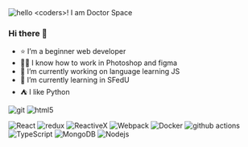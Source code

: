 <img alt='hello <coders>! I am Doctor Space' src="[https://lh3.google.com/u/0/d/140Z9UrVeUgNKcrdWTZzU4Evgi_11fVdD=w1920-h961-iv1](https://lh3.googleusercontent.com/fife/AMPSemeqt4dqs413GILMb6Uv6bxugTEEtbuah_0ypxcaamMvQdZdfLChGyGAZFreZyA1Kx6-VoKJaCTSc02XG2RXq0tVl24KRkCLD_v_IfvMRi8a4f9rf0YHgQxixZy897hv3HVdXinfwhDlaqaHM7B5KROfhtlLq_shj9bQ4bPJ07Fr85Oznkd68g1urcNEVzGJPdJ0wcHqsRHLQlMYaibrAfSHLiCFQV8PcwnnFDW2Rfmb_L_yILjMlroPyx_jWrTXpgRj_lxkWW45NsoxMHKC5Mx-gy-DOzssjbeyoblu83-Xrjac_SVY_KMcVH82Otv4RgvWhNeJdB3VPR1L8auQtYTPr4m7r_tenjyqxzyU-8qDJDT1IyyPhPxqjwmIT_lGF-ZDLnRgpodjS2fDUvp0KkhptFmISK7t8uG_Pr0Wh5bFa7kkJpytseYpJk7B6vbBT0-ZcFRns_VKmkUBfZA9iqrGWNSSoUFSWxzUFTq8dSUb9wkZaN_1-THTl21IhU3LddsWJ6NbgPeWfXsnWyuO50o6Mj4EpHr2uc6xCpJDf14jMBn2oR0BTu58GbxcUpB4nCM9xfFrMO4SyOfpDj6Yf0t6iI6FtZg8r0dCAk5NnoOfD4ICviV8fTujbME1N_GgCunYO2fVn7IIE9oyS6Oum-d5Q6Yn7RPO4WEcFP3rkddalw4CIbhy5CcQgUEP4LlMQ7TR16C52Qq770tlnJC2daD6RoOtiMwdbdNYxZhj61bP3g2T0Ak4QgPWmAExb51Y3LMd2_8fh3_FlTKcu4-vPP5oic56pviM0gKmB4ThG3loJxMBBGsuyrhrie9MAuqdh735pEG7E6Ek7kQ8QISE24rh7BjwILL-FmahKsEEvTM11ntbjGuzTvNla8_K9RvP5MkbSAtjqn6PlVT5OVxpIoziYApJzFAGwbum1uBgHgCFgxT-08nzjbAJOp3Wg1aefMxUw0iv6IepNjukSDrJkDI3kJdTSIbaPVkEwNZ77aCHrZ-lP-NJyS-R_c04fvSfjYDQuFufXa6VQuE2jE09Hmd5egyoRgBuHGG6e2IOdyc0C_QMmKjZD1EPLF5U8QT_9aiYIEUDQdjFFbzDgBZ3vkkrn_cnNsw0gtBCBhae4DIvEBI42Y2dw_F0bYNOq_D8PlaJ4qLW6oSjnSrS-yS8nf1TpqZlKUD3DXG_3pGbWxXctmo8uMgcwHXzONVsWmrsqK4VuyYmpL0mKw9unkl5GR2Sr48rpO32IKDqra0wlO-nnZ-FGI00m7MfvChL58wUIc9MpTPEmw5KlVHZJOPKNtnQ9d4pJksdPonPLGBPBHWBFORZwdXLNtOWpvboIrGV-XM9qmd6qZiuLhHO_RXwjXCtUaSgUZnRTP7St-zmLQ6Rp5wZ9YlqsK_gSscIVxsGQ60EH3FeG072hQteiTKU0GWMBSc4m4TtdM3DZZMN1YkqGlZj2kef8s9AyeymBU7dqjvREO9mo3C2XDbeF7gqM0CBzvSm-CPf_Hp79Z2yBAn1xcaqeai2IEm3Bm9i=w1920-h961)"/>









### Hi there 👋
- ⭐️ I’m a beginner web developer
- 👨‍💻 I know how to work in Photoshop and figma
- 🔭 I’m currently working on language learning JS
- 🌱 I’m currently learning in SFedU
- ⛺ I like Python


<p>
  <img alt="git" src="https://img.shields.io/badge/-Git-F05032?style=flat-square&logo=git&logoColor=white" />
  <img alt="html5" src="https://img.shields.io/badge/-HTML5-E34F26?style=flat-square&logo=html5&logoColor=white" />
</p>

<p>
  <img alt="React" src="https://img.shields.io/badge/-React-45b8d8?style=flat-square&logo=react&logoColor=white" />
  <img alt="redux" src="https://img.shields.io/badge/-Redux-764ABC?style=flat-square&logo=redux&logoColor=white" />
  <img alt="ReactiveX" src="https://img.shields.io/badge/-RxJs-B7178C?style=flat-square&logo=reactivex&logoColor=white" />
  <img alt="Webpack" src="https://img.shields.io/badge/-Webpack-8DD6F9?style=flat-square&logo=webpack&logoColor=white" /> 
  <img alt="Docker" src="https://img.shields.io/badge/-Docker-46a2f1?style=flat-square&logo=docker&logoColor=white" />
  <img alt="github actions" src="https://img.shields.io/badge/-Github_Actions-2088FF?style=flat-square&logo=github-actions&logoColor=white" />
  <img alt="TypeScript" src="https://img.shields.io/badge/-TypeScript-007ACC?style=flat-square&logo=typescript&logoColor=white" />
  <img alt="MongoDB" src="https://img.shields.io/badge/-MongoDB-13aa52?style=flat-square&logo=mongodb&logoColor=white" />
  <img alt="Nodejs" src="https://img.shields.io/badge/-Nodejs-43853d?style=flat-square&logo=Node.js&logoColor=white" />
</p>
